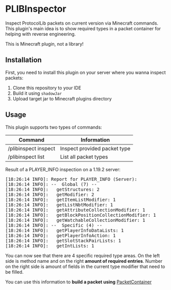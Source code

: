 # PLIBInspector
Inspect ProtocolLib packets on current version via Minecraft commands.<br>
This plugin's main idea is to show required types in a packet container for helping with reverse engineering.

This is Minecraft plugin, not a library!

## Installation
First, you need to install this plugin on your server where you wanna inspect packets:
1. Clone this repository to your IDE
2. Build it using ```shadowJar```
3. Upload target jar to Minecraft plugins directory

## Usage
This plugin supports two types of commands:<br>
<table>
  <thead>
    <th>Command</th>
    <th>Information</th>
  </thead>
  <tbody>
    <tr>
      <td>/plibinspect inspect <PACKET NAME></td>
      <td>Inspect provided packet type</td>
    </tr>
    <tr>
      <td>/plibinspect list</td>
      <td>List all packet types</td>
    </tr>
  </tbody>
</table>

Result of a PLAYER_INFO inspection on a 1.19.2 server:
<pre>
[18:26:14 INFO]: Report for PLAYER_INFO (Server):
[18:26:14 INFO]: --  Global (7) --
[18:26:14 INFO]:   getStructures: 2
[18:26:14 INFO]:   getModifier: 2
[18:26:14 INFO]:   getItemListModifier: 1
[18:26:14 INFO]:   getListNbtModifier: 1
[18:26:14 INFO]:   getAttributeCollectionModifier: 1
[18:26:14 INFO]:   getBlockPositionCollectionModifier: 1
[18:26:14 INFO]:   getWatchableCollectionModifier: 1
[18:26:14 INFO]: --  Specific (4) --
[18:26:14 INFO]:   getPlayerInfoDataLists: 1
[18:26:14 INFO]:   getPlayerInfoAction: 1
[18:26:14 INFO]:   getSlotStackPairLists: 1
[18:26:14 INFO]:   getIntLists: 1
</pre>

You can now see that there are 4 specific required type areas. On the left side is method name and on the right **amount of required entries**. Number on the right side is amount of fields in the current type modifier that need to be filled.<br>

You can use this information to **build a packet using** <a href="https://github.com/dmulloy2/ProtocolLib/wiki/PacketContainer">PacketContainer</a>
